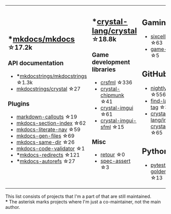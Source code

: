 <table><tr><td>

## **\***[mkdocs/mkdocs](https://github.com/mkdocs/mkdocs) <sup>☆17.2k</sup>

### API documentation

* **\***[mkdocstrings/mkdocstrings](https://github.com/mkdocstrings/mkdocstrings) ☆1.3k
* [mkdocstrings/crystal](https://github.com/mkdocstrings/crystal) ☆27

### Plugins

* [markdown-callouts](https://github.com/oprypin/markdown-callouts) ☆19
* [mkdocs-section-index](https://github.com/oprypin/mkdocs-section-index) ☆62
* [mkdocs-literate-nav](https://github.com/oprypin/mkdocs-literate-nav) ☆59
* [mkdocs-gen-files](https://github.com/oprypin/mkdocs-gen-files) ☆69
* [mkdocs-same-dir](https://github.com/oprypin/mkdocs-same-dir) ☆26
* [mkdocs-code-validator](https://github.com/oprypin/mkdocs-code-validator) ☆1
* **\***[mkdocs-redirects](https://github.com/mkdocs/mkdocs-redirects) ☆121
* **\***[mkdocs-autorefs](https://github.com/mkdocstrings/autorefs) ☆27

</td><td>

## **\***[crystal-lang/crystal](https://github.com/crystal-lang/crystal) <sup>☆18.8k</sup>

### Game development libraries

* [crsfml](https://github.com/oprypin/crsfml) ☆336
* [crystal-chipmunk](https://github.com/oprypin/crystal-chipmunk) ☆41
* [crystal-imgui](https://github.com/oprypin/crystal-imgui) ☆61
* [crystal-imgui-sfml](https://github.com/oprypin/crystal-imgui-sfml) ☆15

### Misc

* [retour](https://github.com/oprypin/retour) ☆0
* [spec-assert](https://github.com/oprypin/spec-assert) ☆3
  
&nbsp;

</td><td>

## Gaming

* [sixcells](https://github.com/oprypin/sixcells) ☆63
* [game-bots](https://github.com/oprypin/game-bots) ☆5

## GitHub

* [nightly.link](https://github.com/oprypin/nightly.link) ☆556
* [find-latest-tag](https://github.com/oprypin/find-latest-tag) ☆30
* [crystal-lang/install-crystal](https://github.com/crystal-lang/install-crystal) ☆65

## Python

* [pytest-golden](https://github.com/oprypin/pytest-golden) ☆13

</tr></table>

This list consists of projects that I'm a part of that are still maintained.  
**\*** The asterisk marks projects where I'm just a co-maintainer, not the main author.
